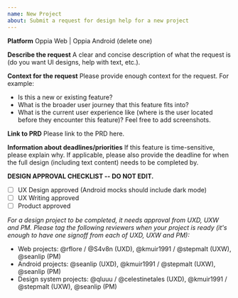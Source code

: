 ```yaml
---
name: New Project
about: Submit a request for design help for a new project
---
```

<!--
  - Thanks for taking the time to file a request for design help!
  - Please provide the information below so that the design team has enough context to provide support.
  -->

**Platform**
Oppia Web | Oppia Android (delete one)

**Describe the request**
A clear and concise description of what the request is (do you want UI designs, help with text, etc.).

**Context for the request**
Please provide enough context for the request. For example:
- Is this a new or existing feature?
- What is the broader user journey that this feature fits into?
- What is the current user experience like (where is the user located before they encounter this feature)? Feel free to add screenshots.

**Link to PRD**
Please link to the PRD here.

**Information about deadlines/priorities**
If this feature is time-sensitive, please explain why.
If applicable, please also provide the deadline for when the full design (including text content) needs to be completed by.

**DESIGN APPROVAL CHECKLIST -- DO NOT EDIT.**

- [ ] UX Design approved (Android mocks should include dark mode)
- [ ] UX Writing approved
- [ ] Product approved

_For a design project to be completed, it needs approval from UXD, UXW and PM. Please tag the following reviewers when your project is ready (it's enough to have one signoff from each of UXD, UXW and PM):_
- Web projects: @rflore / @S4v8n (UXD), @kmuir1991 / @stepmalt (UXW), @seanlip (PM)
- Android projects: @seanlip (UXD), @kmuir1991 / @stepmalt (UXW), @seanlip (PM)
- Design system projects: @qluuu / @celestinetales (UXD), @kmuir1991 / @stepmalt (UXW), @seanlip (PM)

